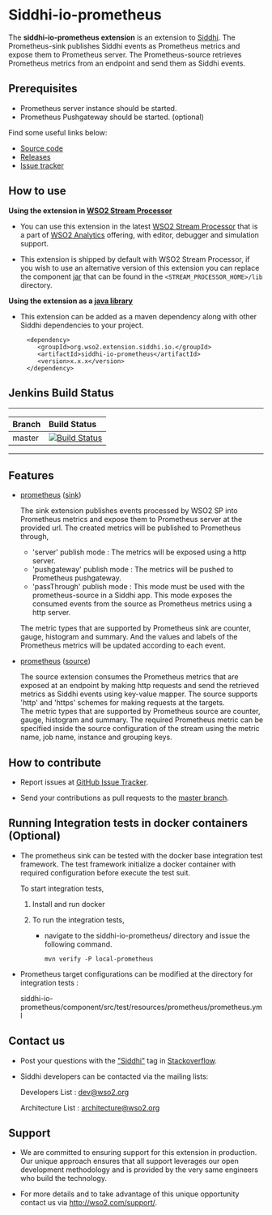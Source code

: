 ﻿﻿Siddhi-io-prometheus
======================================

The **siddhi-io-prometheus extension** is an extension to <a target="_blank" href="https://wso2.github.io/siddhi">Siddhi</a>. The Prometheus-sink publishes Siddhi events as Prometheus metrics and expose them to Prometheus 
server. The Prometheus-source retrieves Prometheus metrics from an endpoint and send them as 
Siddhi events.

## Prerequisites

* Prometheus server instance should be started.
* Prometheus Pushgateway should be started. (optional)

Find some useful links below:
* <a target="_blank" href="https://github.com/wso2-extensions/siddhi-io-prometheus">Source code</a>
* <a target="_blank" href="https://github.com/wso2-extensions/siddhi-io-prometheus/releases">Releases</a>
* <a target="_blank" href="https://github.com/wso2-extensions/siddhi-io-prometheus/issues">Issue tracker</a>

## How to use

**Using the extension in <a target="_blank" href="https://github.com/wso2/product-sp">WSO2 Stream Processor</a>**

* You can use this extension in the latest <a target="_blank" href="https://github.com/wso2/product-sp/releases">WSO2 Stream Processor</a> that is a part of <a target="_blank" href="http://wso2.com/analytics?utm_source=gitanalytics&utm_campaign=gitanalytics_Jul17">WSO2 Analytics</a> offering, with editor, debugger and simulation support.

* This extension is shipped by default with WSO2 Stream Processor, if you wish to use an alternative version of this extension you can replace the component <a target="_blank" href="https://github.com/wso2-extensions/siddhi-io-prometheus/releases">jar</a> that can be found in the `<STREAM_PROCESSOR_HOME>/lib` directory.

**Using the extension as a <a target="_blank" href="https://wso2.github.io/siddhi/documentation/running-as-a-java-library">java library</a>**

* This extension can be added as a maven dependency along with other Siddhi dependencies to your project.

```
     <dependency>
        <groupId>org.wso2.extension.siddhi.io.</groupId>
        <artifactId>siddhi-io-prometheus</artifactId>
        <version>x.x.x</version>
     </dependency>
```
## Jenkins Build Status

---

|  Branch | Build Status |
| :------ |:------------ |
| master  | [![Build Status](https://wso2.org/jenkins/job/siddhi/job/siddhi-io-prometheus/badge/icon)](https://wso2.org/jenkins/job/siddhi/job/siddhi-io-prometheus/) |

---

## Features

* <a target="_blank" href="https://wso2-extensions.github.io/siddhi-io-prometheus/api/1.0.0/#prometheus-sink">prometheus</a> (<a target="_blank" href="https://wso2.github.io/siddhi/documentation/siddhi-4.0/#sink">sink</a>)

     The sink extension publishes events processed by WSO2 SP into Prometheus metrics and expose them to Prometheus server at the provided url. The created metrics will be published to Prometheus through,
     
     * 'server' publish mode : The metrics will be exposed using a http server.
     * 'pushgateway' publish mode : The metrics will be pushed to Prometheus pushgateway. 
     * 'passThrough' publish mode : This mode must be used with the prometheus-source in a Siddhi app. This mode 
     exposes the consumed events from the source as Prometheus metrics using a http server.
     
     The metric types that are supported by Prometheus sink are counter, gauge, histogram and summary. And the values and labels of the Prometheus metrics will be updated according to each event.

* <a target="_blank" href="https://wso2-extensions.github.io/siddhi-io-prometheus/api/1.0.0/#prometheus-source">prometheus</a> (<a target="_blank" href="https://wso2.github.io/siddhi/documentation/siddhi-4.0/#source">source</a>)

     The source extension consumes the Prometheus metrics that are exposed at an endpoint by making http requests and 
     send the retrieved metrics as Siddhi events using key-value mapper. The source supports 'http' and 'https' 
     schemes for making requests at the targets.     
     The metric types that are supported by Prometheus source are counter, gauge, histogram and summary. 
     The required Prometheus metric can be specified inside the source configuration of the stream using the metric 
     name, job name, instance and grouping keys.

## How to contribute
* Report issues at <a target="_blank" href="https://github.com/wso2-extensions/siddhi-io-prometheus/issues">GitHub Issue Tracker</a>.

* Send your contributions as pull requests to the <a target="_blank" href="https://github.com/wso2-extensions/siddhi-io-prometheus">master branch</a>.


## Running Integration tests in docker containers (Optional)
 * The prometheus sink can be tested with the docker base integration test framework. The test framework initialize a docker container with required configuration before execute the test suit.
    
   To start integration tests,
   
     1. Install and run docker
     
     2. To run the integration tests,
     
         - navigate to the siddhi-io-prometheus/ directory and issue the following command.
           ```
           mvn verify -P local-prometheus
           ```
 * Prometheus target configurations can be modified at the directory for integration tests : 
 
      siddhi-io-prometheus/component/src/test/resources/prometheus/prometheus.yml
     
## Contact us
 * Post your questions with the <a target="_blank" href="http://stackoverflow.com/search?q=siddhi">"Siddhi"</a> tag in <a target="_blank" href="http://stackoverflow.com/search?q=siddhi">Stackoverflow</a>.


 * Siddhi developers can be contacted via the mailing lists:

    Developers List   : [dev@wso2.org](mailto:dev@wso2.org)

    Architecture List : [architecture@wso2.org](mailto:architecture@wso2.org)

## Support
* We are committed to ensuring support for this extension in production. Our unique approach ensures that all support leverages our open development methodology and is provided by the very same engineers who build the technology.

* For more details and to take advantage of this unique opportunity contact us via <a target="_blank" href="http://wso2.com/support?utm_source=gitanalytics&utm_campaign=gitanalytics_Jul17">http://wso2.com/support/</a>.